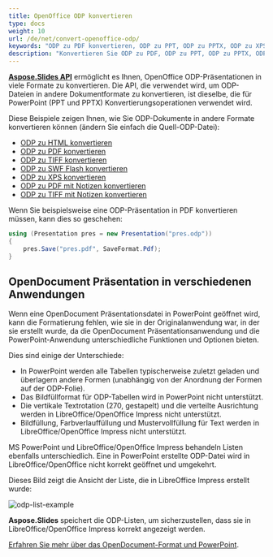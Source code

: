 ```yaml
---
title: OpenOffice ODP konvertieren
type: docs
weight: 10
url: /de/net/convert-openoffice-odp/
keywords: "ODP zu PDF konvertieren, ODP zu PPT, ODP zu PPTX, ODP zu XPS, ODP zu HTML, ODP zu TIFF"
description: "Konvertieren Sie ODP zu PDF, ODP zu PPT, ODP zu PPTX, ODP zu HTML und anderen Formaten mit Aspose.Slides."
---
```


[**Aspose.Slides API**](https://products.aspose.com/slides/net/) ermöglicht es Ihnen, OpenOffice ODP-Präsentationen in viele Formate zu konvertieren. Die API, die verwendet wird, um ODP-Dateien in andere Dokumentformate zu konvertieren, ist dieselbe, die für PowerPoint (PPT und PPTX) Konvertierungsoperationen verwendet wird.

Diese Beispiele zeigen Ihnen, wie Sie ODP-Dokumente in andere Formate konvertieren können (ändern Sie einfach die Quell-ODP-Datei):

- [ODP zu HTML konvertieren](/slides/de/net/convert-powerpoint-ppt-and-pptx-to-html/)
- [ODP zu PDF konvertieren](/slides/de/net/convert-powerpoint-ppt-and-pptx-to-pdf/)
- [ODP zu TIFF konvertieren](/slides/de/net/convert-powerpoint-to-tiff/)
- [ODP zu SWF Flash konvertieren](/slides/de/net/convert-powerpoint-ppt-and-pptx-to-swf-flash/)
- [ODP zu XPS konvertieren](/slides/de/net/convert-powerpoint-ppt-and-pptx-to-microsoft-xps-document/)
- [ODP zu PDF mit Notizen konvertieren](/slides/de/net/convert-powerpoint-ppt-and-pptx-to-pdf-with-notes/)
- [ODP zu TIFF mit Notizen konvertieren](/slides/de/net/convert-powerpoint-ppt-and-pptx-to-tiff-with-notes/)

Wenn Sie beispielsweise eine ODP-Präsentation in PDF konvertieren müssen, kann dies so geschehen:

```csharp
using (Presentation pres = new Presentation("pres.odp"))
{
    pres.Save("pres.pdf", SaveFormat.Pdf);
}
```


## OpenDocument Präsentation in verschiedenen Anwendungen

Wenn eine OpenDocument Präsentationsdatei in PowerPoint geöffnet wird, kann die Formatierung fehlen, wie sie in der Originalanwendung war, in der sie erstellt wurde, da die OpenDocument Präsentationsanwendung und die PowerPoint-Anwendung unterschiedliche Funktionen und Optionen bieten.

Dies sind einige der Unterschiede:
- In PowerPoint werden alle Tabellen typischerweise zuletzt geladen und überlagern andere Formen (unabhängig von der Anordnung der Formen auf der ODP-Folie).
- Das Bildfüllformat für ODP-Tabellen wird in PowerPoint nicht unterstützt.
- Die vertikale Textrotation (270, gestapelt) und die verteilte Ausrichtung werden in LibreOffice/OpenOffice Impress nicht unterstützt.
- Bildfüllung, Farbverlauffüllung und Mustervollfüllung für Text werden in LibreOffice/OpenOffice Impress nicht unterstützt.

MS PowerPoint und LibreOffice/OpenOffice Impress behandeln Listen ebenfalls unterschiedlich. Eine in PowerPoint erstellte ODP-Datei wird in LibreOffice/OpenOffice nicht korrekt geöffnet und umgekehrt.

Dieses Bild zeigt die Ansicht der Liste, die in LibreOffice Impress erstellt wurde:

![odp-list-example](odp-list-example.png)



**Aspose.Slides** speichert die ODP-Listen, um sicherzustellen, dass sie in LibreOffice/OpenOffice Impress korrekt angezeigt werden.

[Erfahren Sie mehr über das OpenDocument-Format und PowerPoint](https://support.microsoft.com/en-gb/office/use-powerpoint-to-save-or-open-a-presentation-in-the-opendocument-presentation-odp-format-94805e84-1b09-4c98-a8b5-0da2a52242a0/).